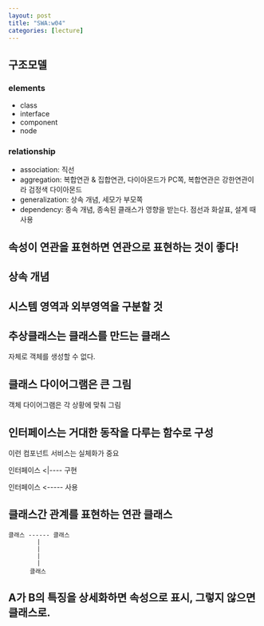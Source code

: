 ```yaml
---
layout: post
title: "SWA:w04"
categories: [lecture]
---
```


## 구조모델

### elements

- class
- interface
- component
- node

### relationship

- association: 직선
- aggregation: 복합연관 & 집합연관, 다이아몬드가 PC쪽, 복합연관은 강한연관이라 검정색 다이아몬드
- generalization: 상속 개념, 세모가 부모쪽
- dependency: 종속 개념, 종속된 클래스가 영향을 받는다. 점선과 화살표, 설계 때 사용

## 속성이 연관을 표현하면 연관으로 표현하는 것이 좋다!

## 상속 개념

## 시스템 영역과 외부영역을 구분할 것

## 추상클래스는 클래스를 만드는 클래스

자체로 객체를 생성할 수 없다.

## 클래스 다이어그램은 큰 그림

객체 다이어그램은 각 상황에 맞춰 그림

## 인터페이스는 거대한 동작을 다루는 함수로 구성

이런 컴포넌트 서비스는 실체화가 중요

인터페이스 <|---- 구현

인터페이스 <----- 사용

## 클래스간 관계를 표현하는 연관 클래스

```
클래스 ------ 클래스
        |
        |
        |
        |
      클래스
```

## A가 B의 특징을 상세화하면 속성으로 표시, 그렇지 않으면 클래스로.